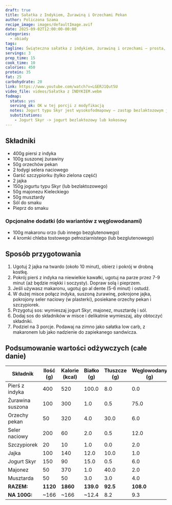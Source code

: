 ```yaml
---
draft: true
title: Sałatka z Indykiem, Żurawiną i Orzechami Pekan
author: Policzona Szama
recipe_image: images/defaultImage.avif
date: 2025-09-02T12:00:00-00:00
categories:
  - obiady
tags:
tagline: Świąteczna sałatka z indykiem, żurawiną i orzechami – prosta, zdrowa i pełna smaku, idealna na zimno.
servings: 3
prep_time: 15
cook_time: 10
calories: 450
protein: 35
fat: 25
carbohydrate: 20
link: https://www.youtube.com/watch?v=LGERJ1Qut5U
video_file: videos/Sałatka z INDYKIEM.webm
fodmap:
  status: yes
  serving_ok: OK w tej porcji z modyfikacją
  notes: Jogurt typu Skyr jest wysokofodmapowy – zastąp bezlaktozowym jogurtem lub jogurtem kokosowym. Szczypior (zielona część) jest bezpieczny, unikaj białej części.
  substitutions:
    - Jogurt Skyr -> jogurt bezlaktozowy lub kokosowy
---
```


## Składniki

* 400g piersi z indyka
* 100g suszonej żurawiny
* 50g orzechów pekan
* 2 łodygi selera naciowego
* Garść szczypiorku (tylko zielona część)
* 2 jajka
* 150g jogurtu typu Skyr (lub bezlaktozowego)
* 50g majonezu Kieleckiego
* 50g musztardy
* Sól do smaku
* Pieprz do smaku

### Opcjonalne dodatki (do wariantów z węglowodanami)

* 100g makaronu orzo (lub innego bezglutenowego)
* 4 kromki chleba tostowego pełnoziarnistego (lub bezglutenowego)

## Sposób przygotowania

1. Ugotuj 2 jajka na twardo (około 10 minut), obierz i pokrój w drobną kostkę.
2. Pokrój pierś z indyka na niewielkie kawałki, ugotuj na parze przez 7-9 minut (aż będzie miękki i soczysty). Dopraw solą i pieprzem.
3. Jeśli używasz makaronu, ugotuj go al dente (5-6 minut) i ostudź.
4. W dużej misce połącz indyka, suszoną żurawinę, pokrojone jajka, pokrojony seler naciowy (w plasterki), posiekane orzechy pekan i szczypiorek.
5. Przygotuj sos: wymieszaj jogurt Skyr, majonez, musztardę i sól.
6. Dodaj sos do składników w misce i delikatnie wymieszaj, aby obtoczyć składniki.
7. Podziel na 3 porcje. Podawaj na zimno jako sałatka low carb, z makaronem lub jako nadzienie do zapiekanego sandwicza.

## Podsumowanie wartości odżywczych (całe danie)

| Składnik         | Ilość (g) | Kalorie (kcal) | Białko (g) | Tłuszcze (g) | Węglowodany (g) |
| ---------------- | --------- | -------------- | ---------- | ------------ | --------------- |
| Pierś z indyka   | 400       | 520            | 100.0      | 8.0          | 0.0             |
| Żurawina suszona | 100       | 300            | 1.0        | 0.5          | 75.0            |
| Orzechy pekan    | 50        | 320            | 4.0        | 30.0         | 6.0             |
| Seler naciowy    | 200       | 60             | 2.0        | 0.5          | 12.0            |
| Szczypiorek      | 20        | 10             | 1.0        | 0.0          | 2.0             |
| Jajka            | 100       | 140            | 12.0       | 10.0         | 1.0             |
| Jogurt Skyr      | 150       | 90             | 15.0       | 0.5          | 6.0             |
| Majonez          | 50        | 370            | 1.0        | 40.0         | 2.0             |
| Musztarda        | 50        | 50             | 3.0        | 3.0          | 4.0             |
| **RAZEM:**       | **1120**  | **1860**       | **139.0**  | **92.5**     | **108.0**       |
| **NA 100G:**     | ~166      | ~166           | ~12.4      | 8.2          | 9.3             |
